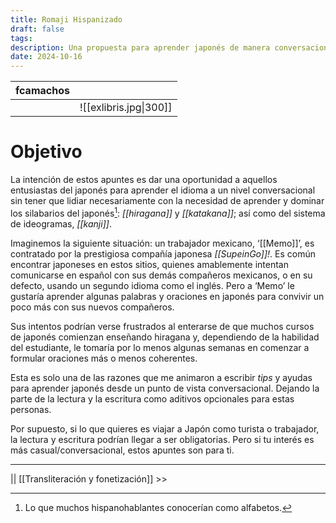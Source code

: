 ```yaml
---
title: Romaji Hispanizado
draft: false
tags: 
description: Una propuesta para aprender japonés de manera conversacional
date: 2024-10-16
---
```


| fcamachos |                        |
| --------- | ---------------------- |
|           | ![[exlibris.jpg\|300]] |



# Objetivo

La intención de estos apuntes es dar una oportunidad a aquellos entusiastas del japonés para aprender el idioma a un nivel conversacional sin tener que lidiar necesariamente con la necesidad de aprender y dominar los silabarios del japonés[^1]: *[[hiragana]]* y *[[katakana]]*; así como del sistema de ideogramas, *[[kanji]]*.

Imaginemos la siguiente situación: un trabajador mexicano, ‘[[Memo]]’, es contratado por la prestigiosa compañía japonesa *[[SupeinGo]]!*. Es común encontrar japoneses en estos sitios, quienes amablemente intentan comunicarse en español con sus demás compañeros mexicanos, o en su defecto, usando un segundo idioma como el inglés. Pero a ‘Memo’ le gustaría aprender algunas palabras y oraciones en japonés para convivir un poco más con sus nuevos compañeros.

Sus intentos podrían verse frustrados al enterarse de que muchos cursos de japonés comienzan enseñando hiragana y, dependiendo de la habilidad del estudiante, le tomaría por lo menos algunas semanas en comenzar a formular oraciones más o menos coherentes.

Esta es solo una de las razones que me animaron a escribir *tips* y ayudas para aprender japonés desde un punto de vista conversacional. Dejando la parte de la lectura y la escritura como aditivos opcionales para estas personas.

Por supuesto, si lo que quieres es viajar a Japón como turista o trabajador, la lectura y escritura podrían llegar a ser obligatorias. Pero si tu interés es más casual/conversacional, estos apuntes son para ti.

---


|| [[Transliteración y fonetización]] >>


[^1]: Lo que muchos hispanohablantes conocerían como alfabetos. 


